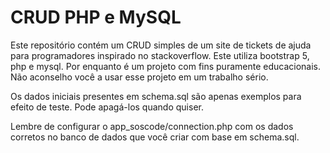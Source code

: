 # CRUD PHP e MySQL
Este repositório contém um CRUD simples de um site de tickets de ajuda para programadores inspirado no stackoverflow.
Este utiliza bootstrap 5, php e mysql.
Por enquanto é um projeto com fins puramente educacionais.
Não aconselho você a usar esse projeto em um trabalho sério.

Os dados iniciais presentes em schema.sql são apenas exemplos para efeito de teste. Pode apagá-los quando quiser.

Lembre de configurar o app_soscode/connection.php com os dados corretos no banco de dados que você criar com base em schema.sql.
